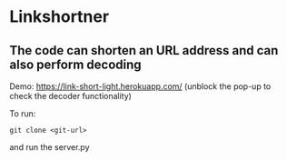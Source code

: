 # Linkshortner

## The code can shorten an URL address and can also perform decoding


Demo: https://link-short-light.herokuapp.com/ (unblock the pop-up to check the decoder functionality)

To run:

	git clone <git-url> 

and run the server.py
